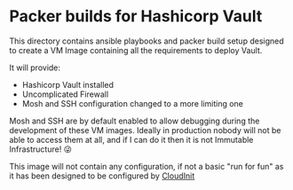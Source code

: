 # Packer builds for Hashicorp Vault

This directory contains ansible playbooks and packer build setup designed to 
create a VM Image containing all the requirements to deploy Vault.

It will provide:

* Hashicorp Vault installed
* Uncomplicated Firewall 
* Mosh and SSH configuration changed to a more limiting one

Mosh and SSH are by default enabled to allow debugging during the development of
these VM images. Ideally in production nobody will not be able to access them at 
all, and if I can do it then it is not Immutable Infrastructure! 😜

This image will not contain any configuration, if not a basic "run for fun"
as it has been designed to be configured by [CloudInit](https://cloudinit.readthedocs.io)